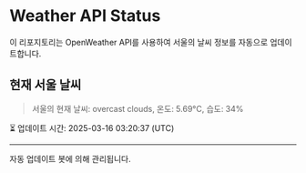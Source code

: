 
# Weather API Status

이 리포지토리는 OpenWeather API를 사용하여 서울의 날씨 정보를 자동으로 업데이트합니다.

## 현재 서울 날씨
> 서울의 현재 날씨: overcast clouds, 온도: 5.69°C, 습도: 34%

⏳ 업데이트 시간: 2025-03-16 03:20:37 (UTC)

---
자동 업데이트 봇에 의해 관리됩니다.
